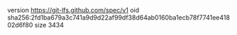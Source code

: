 version https://git-lfs.github.com/spec/v1
oid sha256:2fd1ba679a3c741a9d9d22af99df38d64ab0160ba1ecb78f7741ee41802d6f80
size 3434
